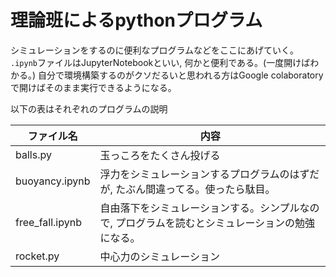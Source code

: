 # 理論班によるpythonプログラム
シミュレーションをするのに便利なプログラムなどをここにあげていく。
`.ipynb`ファイルはJupyterNotebookといい, 何かと便利である。(一度開けばわかる。)
自分で環境構築するのがクソだるいと思われる方はGoogle colaboratoryで開けばそのまま実行できるようになる。

以下の表はそれぞれのプログラムの説明

|ファイル名|内容|
|----------|----|
|balls.py|玉っころをたくさん投げる|
|buoyancy.ipynb|浮力をシミュレーションするプログラムのはずだが, たぶん間違ってる。使ったら駄目。|
|free_fall.ipynb|自由落下をシミュレーションする。シンプルなので, プログラムを読むとシミュレーションの勉強になる。|
|rocket.py|中心力のシミュレーション|